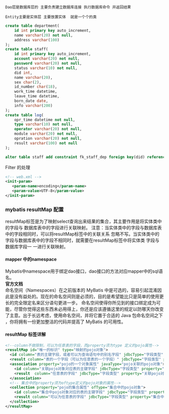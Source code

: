 ```
Dao层是数据库层的 主要负责建立数据库连接 执行数据库命令 并返回结果

Entity主要是实体层 主要放置实体  就是一个个的类  
```
```sql
create table department(
	id int primary key auto_increment,
	name varchar(20) not null,
	address varchar(100)
);
create table staff(
	id int primary key auto_increment,
	account varchar(20) not null,
	password varchar(20) not null,
	status varchar(10) not null,
	did int,
	name varchar(20),
	sex char(2),
	id_number char(18),
	work_time datetime,
	leave_time datetime,
	born_date date,
	info varchar(200)
);
create table log(
	opr_time datetime not null, 
	type varchar(10) not null,
	operator varchar(20) not null,
	module varchar(20) not null,
	opration varchar(20) not null,
	result varchar(100) not null
);

alter table staff add constraint fk_staff_dep foreign key(did) references department(id);
```
Filter 的处理
```xml
<!-- web.xml -->
<init-param>
   <param-name>encoding</param-name>
   <param-value>UTF-8</param-value>
</init-param>
```

### mybatis resultMap 配置
resultMap标签是为了映射select查询出来结果的集合，其主要作用是将实体类中的字段与
数据库表中的字段进行关联映射。
注意：当实体类中的字段与数据库表中的字段相同时，可以将resultMap标签中的关联关系
忽略不写。当实体类中的字段与数据库表中的字段不相同时，就需要在resultMap标签中将实体类
字段与数据库字段一 一进行关联映射。

#### mapper 中的namespace
Mybatis中namespace用于绑定dao接口，dao接口的方法对应mapper中的sql语名。  
**官方文档**  
命名空间（Namespaces）在之前版本的 MyBatis 中是可选的，容易引起混淆因此是没有益处的。现在的命名空间则是必须的，目的是希望能比只是简单的使用更长的完全限定名来区分语句更进一步。
命名空间使得你所见到的接口绑定成为可能，尽管你觉得这些东西未必用得上，你还是应该遵循这里的规定以防哪天你改变了主意。出于长远考虑，使用命名空间，并将它置于合适的 Java 包命名空间之下
，你将拥有一份更加整洁的代码并提高了 MyBatis 的可用性。

#### resultMap 标签详解
```xml
<!--column不做限制，可以为任意表的字段，而property须为type 定义的pojo属性-->
<resultMap id="唯一的标识" type="映射的pojo对象">
  <id column="表的主键字段，或者可以为查询语句中的别名字段" jdbcType="字段类型" property="映射pojo对象的主键属性" />
  <result column="表的一个字段（可以为任意表的一个字段）" jdbcType="字段类型" property="映射到pojo对象的一个属性（须为type定义的pojo对象中的一个属性）"/>
  <association property="pojo的一个对象属性" javaType="pojo关联的pojo对象">
    <id column="关联pojo对象对应表的主键字段" jdbcType="字段类型" property="关联pojo对象的主席属性"/>
    <result  column="任意表的字段" jdbcType="字段类型" property="关联pojo对象的属性"/>
  </association>
  <!-- 集合中的property须为oftype定义的pojo对象的属性-->
  <collection property="pojo的集合属性" ofType="集合中的pojo对象">
    <id column="集合中pojo对象对应的表的主键字段" jdbcType="字段类型" property="集合中pojo对象的主键属性" />
    <result column="可以为任意表的字段" jdbcType="字段类型" property="集合中的pojo对象的属性" />  
  </collection>
</resultMap>
```